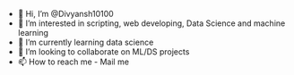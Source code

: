 - 👋 Hi, I’m @Divyansh10100
- 👀 I’m interested in scripting, web developing, Data Science and machine learning
- 🌱 I’m currently learning data science
- 💞️ I’m looking to collaborate on ML/DS projects
- 📫 How to reach me - Mail me

<!---
Divyansh10100/Divyansh10100 is a ✨ special ✨ repository because its `README.md` (this file) appears on your GitHub profile.
You can click the Preview link to take a look at your changes.
--->
